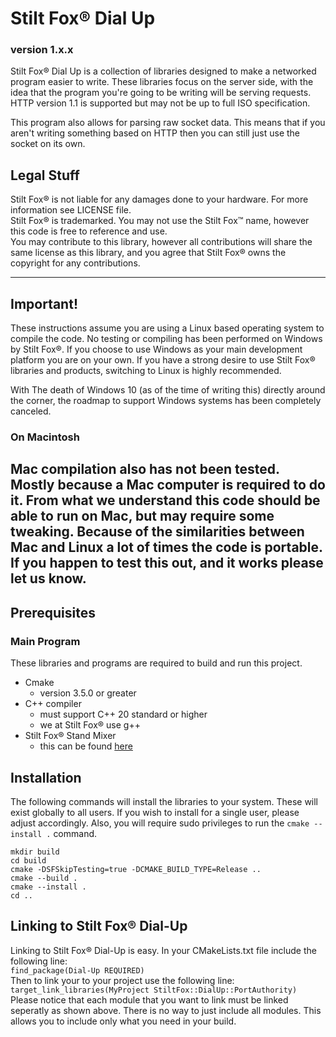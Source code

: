 # Stilt Fox&reg; Dial Up
### version 1.x.x
Stilt Fox&reg; Dial Up is a collection of libraries designed to make a networked program easier to write. These
libraries focus on the server side, with the idea that the program you're going to be writing will be serving
requests. HTTP version 1.1 is supported but may not be up to full ISO specification.

This program also allows for parsing raw socket data. This means that if you aren't writing something based on HTTP
then you can still just use the socket on its own.

## Legal Stuff
Stilt Fox&reg; is not liable for any damages done to your hardware. For more information see LICENSE file.\
Stilt Fox&reg; is trademarked. You may not use the Stilt Fox™ name, however this code is free to reference and use.\
You may contribute to this library, however all contributions will share the same license as this library, and you agree
that Stilt Fox&reg; owns the copyright for any contributions.

------------------------------------------------------------------------------------------------------------------------
## Important!
These instructions assume you are using a Linux based operating system to compile the code. No testing or compiling
has been performed on Windows by Stilt Fox&reg;. If you choose to use Windows as your main development platform you are
on your own. If you have a strong desire to use Stilt Fox&reg; libraries and products, switching to Linux is highly
recommended.

With The death of Windows 10 (as of the time of writing this) directly around the corner, the roadmap to support Windows
systems has been completely canceled.

### On Macintosh
Mac compilation also has not been tested. Mostly because a Mac computer is required to do it. From what we understand
this code should be able to run on Mac, but may require some tweaking. Because of the similarities between Mac and Linux
a lot of times the code is portable. If you happen to test this out, and it works please let us know.
------------------------------------------------------------------------------------------------------------------------
## Prerequisites
### Main Program
These libraries and programs are required to build and run this project.
- Cmake
  - version 3.5.0 or greater
- C++ compiler
  - must support C++ 20 standard or higher
  - we at Stilt Fox&reg; use g++
- Stilt Fox&reg; Stand Mixer
  - this can be found [here](https://github.com/StiltFox/StandMixer)
## Installation
The following commands will install the libraries to your system. These will exist globally to all users. If you wish to
install for a single user, please adjust accordingly. Also, you will require sudo privileges to run the 
`cmake --install .` command.

```shell
mkdir build
cd build
cmake -DSFSkipTesting=true -DCMAKE_BUILD_TYPE=Release .. 
cmake --build .
cmake --install .
cd ..
```
## Linking to Stilt Fox&reg; Dial-Up
Linking to Stilt Fox&reg; Dial-Up is easy. In your CMakeLists.txt file include the following line: \
`find_package(Dial-Up REQUIRED)` \
Then to link your to your project use the following line: \
`target_link_libraries(MyProject StiltFox::DialUp::PortAuthority)` \
Please notice that each module that you want to link must be linked seperatly as shown above. There is no way to just
include all modules. This allows you to include only what you need in your build.